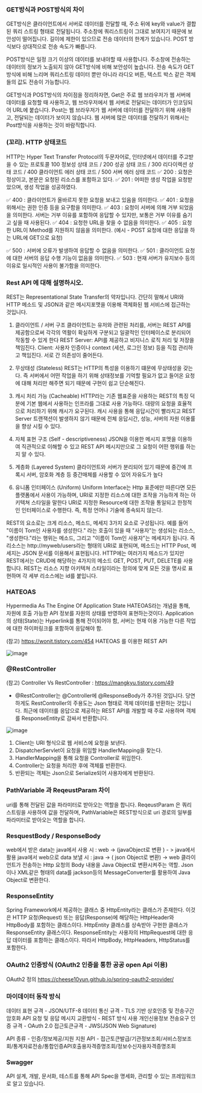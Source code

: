 ### GET방식과 POST방식의 차이 
GET방식은 클라이언트에서 서버로 데이터를 전달할 때, 주소 뒤에 key와 value가 결합된 쿼리 스트링 형태로 전달됩니다. 주소창에 쿼리스트링이 그대로 보여지기 때문에 보안성이 떨어집니다. 길이에 제한이 있으므로 전송 데이터의 한계가 있습니다. POST 방식보다 상대적으로 전송 속도가 빠릅니다. 

POST방식은 일정 크기 이상의 데이터를 보내야할 때 사용합니다. 주소창에 전송하는 데이터의 정보가 노출되지 않아 GET방식에 비해 보안성이 높습니다. 전송 속도가 GET방식에 비해 느리며 쿼리스트링 데이터 뿐만 아니라 라디오 버튼, 텍스트 박스 같은 객체들의 값도 전송이 가능합니다.

GET방식과 POST방식의 차이점을 정리하자면, Get은 주로 웹 브라우저가 웹 서버에 데이터를 요청할 때 사용하고, 웹 브라우저에서 웹 서버로 전달되는 데이터가 인코딩되어 URL에 붙습니다. Post는 웹 브라우저가 웹 서버에 데이터를 전달하기 위해 사용하고, 전달되는 데이터가 보이지 않습니다. 웹 서버에 많은 데이터를 전달하기 위해서는 Post방식을 사용하는 것이 바람직합니다.

### (꼬리). HTTP 상태코드 
HTTP는 Hyper Text Transfer Protocol의 두문자어로, 인터넷에서 데이터를 주고받을 수 있는 프로토콜
100 정보성 상태 코드 / 200 성공 상태 코드 /  300 리다이렉션 상태 코드 / 400 클라이언트 에러 상태 코드  / 500 서버 에러 상태 코드 
✅ 200 : 요청은 정상이고, 본문은 요청된 리소스를 포함하고 있다.
✅ 201 : 어떠한 생성 작업을 요청받았으며, 생성 작업을 성공하였다.

✅ 400 : 클라이언트가 올바르지 못한 요청을 보내고 있음을 의미한다. 
✅ 401 : 요청을 위해서는 권한 인증 등을 요구함을 의미한다. 
✅ 403 : 요청이 서버에 의해 거부 되었음을 의미한다. 서버는 거부 이유를 포함하여 응답할 수 있지만, 보통은 거부 이유를 숨기고 싶을 때 사용된다. 
✅ 404 : 요청한 URL을 찾을 수 없음을 의미한다. 
✅ 405 : 요청한 URL이 Method를 지원하지 않음을 의미한다. (예시 - POST 요청에 대한 응답을 하는 URL에 GET으로 요청) 

✅ 500 : 서버에 오류가 발생하여 응답할 수 없음을 의미한다. 
✅ 501 : 클라이언트 요청에 대한 서버의 응답 수행 기능이 없음을 의미한다. 
✅ 503 : 현재 서버가 유지보수 등의 이유로 일시적인 사용이 불가함을 의미한다. 

### Rest API 에 대해 설명하시오.
REST는 Representational State Transfer의 약자입니다. 
간단히 말해서 URI와 HTTP 메소드 및 JSON과 같은 메시지포맷을 이용해 객체화된 웹 서비스에 접근하는 것입니다.

1. 클라이언트 / 서버 구조
클라이언트는 유저와 관련된 처리를, 서버는 REST API를 제공함으로써 각각의 역활이 확실하게 구분되고 일괄적인 인터페이스로 분리되어 작동할 수 있게 한다
REST Server: API를 제공하고 비지니스 로직 처리 및 저장을 책임진다.
Client: 사용자 인증이나 context (세션, 로그인 정보) 등을 직접 관리하고 책임진다.
서로 간 의존성이 줄어든다.

2. 무상태성 (Stateless)
REST는 HTTP의 특성을 이용하기 떄문에 무상태성을 갖는다.
즉 서버에서 어떤 작업을 하기 위해 상태정보를 기억할 필요가 없고 들어온 요청에 대해 처리만 해주면 되기 때문에 구현이 쉽고 단순해진다.

3. 캐시 처리 가능 (Cacheable)
HTTP라는 기존 웹표준을 사용하는 REST의 특징 덕분에 기본 웹에서 사용하는 인프라를 그대로 사용 가능하다.
대량의 요청을 효율적으로 처리하기 위해 캐시가 요구된다.
캐시 사용을 통해 응답시간이 빨라지고 REST Server 트랜잭션이 발생하지 않기 때문에 전체 응답시간, 성능, 서버의 자원 이용률을 향상 시킬 수 있다.

4. 자체 표현 구조 (Self - descriptiveness)
JSON을 이용한 메시지 포멧을 이용하여 직관적으로 이해할 수 있고 REST API 메시지만으로 그 요청이 어떤 행위를 하는지 알 수 있다.

5. 계층화 (Layered System)
클라이언트와 서버가 분리되어 있기 때문에 중간에 프록시 서버, 암호화 계층 등 중간매체를 사용할 수 있어 자유도가 높다

6. 유니폼 인터페이스 (Uniform)
Uniform Interface는 Http 표준에만 따른다면 모든 플랫폼에서 사용이 가능하며, URI로 지정한 리소스에 대한 조작을 가능하게 하는 아키텍쳐 스타일을 말한다
URI로 지정한 Resource에 대한 조작을 통일되고 한정적인 인터페이스로 수행한다.
즉, 특정 언어나 기술에 종속되지 않는다.

REST의 요소로는 크게 리소스, 메소드, 메세지 3가지 요소로 구성됩니다. 예를 들어 "이름이 Tom인 사용자를 생성한다." 라는 호출이 있을 때 
"사용자"는 생성되는 리소스, "생성한다."라는 행위는 메소드, 그리고 "이름이 Tom인 사용자"는 메세지가 됩니다. 즉 리소스는 http://myweb/users라는 형태의 URI로 표현되며, 
메소드는 HTTP Post, 메세지는 JSON 문서를 이용해서 표현됩니다. HTTP에는 여러가지 메소드가 있지만 REST에서는 CRUD에 해당하는 4가지의 메소드 GET, POST, PUT, DELETE를 사용합니다. 
REST는 리소스 지향 아키텍쳐 스타일이라는 정의에 맞게 모든 것을 명사로 표현하며 각 세부 리소스에는 id를 붙입니다. 

### HATEOAS 
Hypermedia As The Engine Of Application State
HATEOAS라는 개념을 통해, 자원에 호출 가능한 API 정보를 자원의 상태를 반영하여 표현하는것이다.
Application의 상태(State)는 Hyperlink를 통해 전이되어야 함, 서버는 현재 이용 가능한 다른 작업에 대한 하이퍼링크를 포함하여 응답해야 함.

(참고) https://wonit.tistory.com/454 HATEOAS 를 이용한 REST API 

![image](https://user-images.githubusercontent.com/46310329/185293323-2072a60c-8c7e-4fce-a082-eaa18e4b55f5.png)


### @RestController
(참고) Controller Vs RestController : https://mangkyu.tistory.com/49
* @RestController는 @Controller에 @ResponseBody가 추가된 것입니다. 당연하게도 RestController의 주용도는 Json 형태로 객체 데이터를 반환하는 것입니다. 
최근에 데이터를 응답으로 제공하는 REST API를 개발할 때 주로 사용하며 객체를 ResponseEntity로 감싸서 반환합니다. 

![image](https://user-images.githubusercontent.com/46310329/185289468-80313b36-cf86-4519-8851-0b4234a9515d.png)

1. Client는 URI 형식으로 웹 서비스에 요청을 보낸다.
2. DispatcherServlet이 요청을 위임할 HandlerMapping을 찾는다.
3. HandlerMapping을 통해 요청을 Controller로 위임한다.
4. Controller는 요청을 처리한 후에 객체를 반환한다.
5. 반환되는 객체는 Json으로 Serialize되어 사용자에게 반환된다.

### PathVariable 과 ReqeustParam 차이 
uri를 통해 전달된 값을 파라미터로 받아오는 역할을 합니다.
ReqeustParam 은 쿼리스트링을 사용하여 값을 전달하며, PathVariable은 REST방식으로 uri 경로의 일부를 파라미터로 받아오는 역할을 합니다.

### ResquestBody /  ResponseBody
web에서 받은 data는 java에서 사용 시 : web -> (javaObject로 변환 ) - > java에서 활용
java에서 web으로 data 보낼 시  : java -> ( json Object로 변환) ->  web
클라이언트가 전송하는 Http 요청의 Body 내용을 Java Object로 변환시켜주는 역할.
Json이나 XML같은 형태의 data를 jackson등의 MessageConverter를 활용하여 Java Object로 변환한다.

### ResponseEntity
Spring Framework에서 제공하는 클래스 중 HttpEntity라는 클래스가 존재한다. 이것은 HTTP 요청(Request) 또는 응답(Response)에 해당하는 HttpHeader와 HttpBody를 포함하는 클래스이다. 
HttpEntity 클래스를 상속받아 구현한 클래스가ResponseEntity 클래스이다. 
ResponseEntity는 사용자의 HttpRequest에 대한 응답 데이터를 포함하는 클래스이다. 따라서 HttpBody, HttpHeaders, HttpStatus를 포함한다. 


### OAuth2 인증방식 (OAuth2 인증을 통한 공공 open Api 이용)

OAuth2 정의 
https://cheese10yun.github.io/spring-oauth2-provider/

### 마이데이터 동작 방식 
데이터 표현 규격 - JSON/UTF-8
데이터 통신 규격 - TLS 기반 상호인증 및 전송구간 암호화
API 요청 및 응답 메시지 교환방식 - REST 방식 사용
개인신용정보 전송요구 인증 규격 - OAuth 2.0
접근토큰규격 - JWS(JSON Web Signature)

API 종류 - 인증/정보제공/지원
지원 API - 접근토큰발급/기관정보조회/서비스정보조회/통계자료전송/통합인증API호출용자격증명조회/정보수신자용자격증명조회


### Swagger
API 설계, 개발, 문서화, 테스트를 통해 API Spec을 명세화, 관리할 수 있는 프레임워크로 알고 있습니다.

